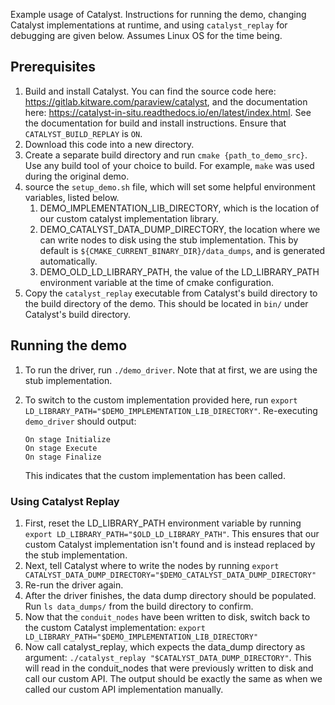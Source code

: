 Example usage of Catalyst. Instructions for running the demo, changing Catalyst implementations at runtime, and using `catalyst_replay` for debugging are given below. Assumes Linux OS for the time being.

## Prerequisites

1. Build and install Catalyst. You can find the source code here: https://gitlab.kitware.com/paraview/catalyst, and the documentation here: https://catalyst-in-situ.readthedocs.io/en/latest/index.html. See the documentation for build and install instructions. Ensure that `CATALYST_BUILD_REPLAY` is `ON`.
2. Download this code into a new directory.
3. Create a separate build directory and run `cmake {path_to_demo_src}`. Use any build tool of your choice to build. For example, `make` was used during the original demo.
4. source the `setup_demo.sh` file, which will set some helpful environment variables, listed below.
    1. DEMO_IMPLEMENTATION_LIB_DIRECTORY, which is the location of our custom catalyst implementation library.
    2. DEMO_CATALYST_DATA_DUMP_DIRECTORY, the location where we can write nodes to disk using the stub implementation. This by default is `${CMAKE_CURRENT_BINARY_DIR}/data_dumps`, and is generated automatically.
    3. DEMO_OLD_LD_LIBRARY_PATH, the value of the LD_LIBRARY_PATH environment variable at the time of cmake configuration.
5. Copy the `catalyst_replay` executable from Catalyst's build directory to the build directory of the demo. This should be located in `bin/` under Catalyst's build directory.

## Running the demo

1. To run the driver, run `./demo_driver`. Note that at first, we are using the stub implementation.
2. To switch to the custom implementation provided here, run `export LD_LIBRARY_PATH="$DEMO_IMPLEMENTATION_LIB_DIRECTORY"`. Re-executing `demo_driver` should output:

   ```
   On stage Initialize
   On stage Execute
   On stage Finalize
   ```
   This indicates that the custom implementation has been called.
   
### Using Catalyst Replay

1. First, reset the LD_LIBRARY_PATH environment variable by running `export LD_LIBRARY_PATH="$OLD_LD_LIBRARY_PATH"`. This ensures that our custom Catalyst implementation isn't found and is instead replaced by the stub implementation.
2. Next, tell Catalyst where to write the nodes by running `export CATALYST_DATA_DUMP_DIRECTORY="$DEMO_CATALYST_DATA_DUMP_DIRECTORY"`
3. Re-run the driver again.
4. After the driver finishes, the data dump directory should be populated. Run `ls data_dumps/` from the build directory to confirm.
5. Now that the `conduit_nodes` have been written to disk, switch back to the custom Catalyst implementation: `export LD_LIBRARY_PATH="$DEMO_IMPLEMENTATION_LIB_DIRECTORY"`
6. Now call catalyst_replay, which expects the data_dump directory as argument: `./catalyst_replay "$CATALYST_DATA_DUMP_DIRECTORY"`. This will read in the conduit_nodes that were previously written to disk and call our custom API. The output should be exactly the same as when we called our custom API implementation manually.




